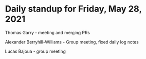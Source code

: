 # Daily standup for Friday, May 28, 2021

Thomas Garry - meeting and merging PRs

Alexander Berryhill-Williams - Group meeting, fixed daily log notes

Lucas Bajoua - group meeting
